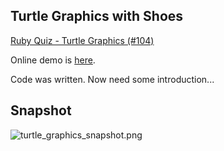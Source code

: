 Turtle Graphics with Shoes
--------------------------

[Ruby Quiz - Turtle Graphics (#104)](http://www.rubyquiz.com/quiz104.html)

Online demo is [here](http://www.rin-shun.com/rubylearning/shoes/turtle_graphics_with_shoes.swf.html).

Code was written. Now need some introduction...


Snapshot
--------
![turtle_graphics_snapshot.png](http://github.com/ashbb/ruby_metaprogramming_study_note/raw/master/turtle_graphics_snapshot.png)
